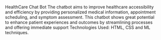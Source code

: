 HealthCare Chat Bot
The chatbot aims to improve healthcare accessibility and efficiency by providing personalized medical information, appointment scheduling, and symptom assessment. This chatbot shows great potential to enhance patient experiences and outcomes by streamlining processes and offering immediate support
Technologies Used: HTML, CSS and ML techniques.
